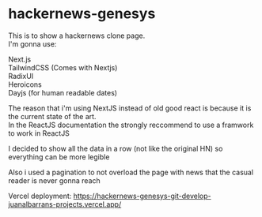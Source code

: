 # hackernews-genesys

This is to show a hackernews clone page.  
I'm gonna use:

Next.js  
TailwindCSS (Comes with Nextjs)  
RadixUI  
Heroicons  
Dayjs (for human readable dates)

The reason that i'm using NextJS instead of old good react is because it is the current state of the art.  
In the ReactJS documentation the strongly reccommend to use a framwork to work in ReactJS

I decided to show all the data in a row (not like the original HN) so everything can be more legible

Also i used a pagination to not overload the page with news that the casual reader is never gonna reach

Vercel deployment: https://hackernews-genesys-git-develop-juanalbarrans-projects.vercel.app/
